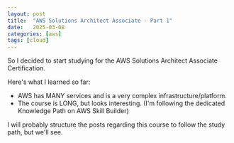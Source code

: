 ```yaml
---
layout: post
title:  "AWS Solutions Architect Associate - Part 1"
date:   2025-03-08
categories: [aws]
tags: [cloud]
---
```


So I decided to start studying for the AWS Solutions Architect Associate Certification. 

Here's what I learned so far:

- AWS has MANY services and is a very complex infrastructure/platform.
- The course is LONG, but looks interesting. (I'm following the dedicated Knowledge Path on AWS Skill Builder)

I will probably structure the posts regarding this course to follow the study path, but we'll see. 

